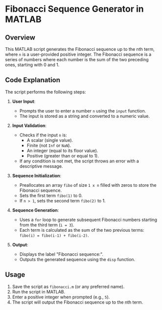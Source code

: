 
# Fibonacci Sequence Generator in MATLAB

## Overview
This MATLAB script generates the Fibonacci sequence up to the nth term, where `n` is a user-provided positive integer. The Fibonacci sequence is a series of numbers where each number is the sum of the two preceding ones, starting with 0 and 1.

## Code Explanation
The script performs the following steps:

1. **User Input**:
   - Prompts the user to enter a number `n` using the `input` function.
   - The input is stored as a string and converted to a numeric value.

2. **Input Validation**:
   - Checks if the input `n` is:
     - A scalar (single value).
     - Finite (not `Inf` or `NaN`).
     - An integer (equal to its floor value).
     - Positive (greater than or equal to 1).
   - If any condition is not met, the script throws an error with a descriptive message.

3. **Sequence Initialization**:
   - Preallocates an array `fibo` of size `1 x n` filled with zeros to store the Fibonacci sequence.
   - Sets the first term `fibo(1)` to 0.
   - If `n > 1`, sets the second term `fibo(2)` to 1.

4. **Sequence Generation**:
   - Uses a `for` loop to generate subsequent Fibonacci numbers starting from the third term (`i = 3`).
   - Each term is calculated as the sum of the two previous terms: `fibo(i) = fibo(i-1) + fibo(i-2)`.

5. **Output**:
   - Displays the label "Fibonacci sequence:".
   - Outputs the generated sequence using the `disp` function.

## Usage
1. Save the script as `fibonacci.m` (or any preferred name).
2. Run the script in MATLAB.
3. Enter a positive integer when prompted (e.g., `5`).
4. The script will output the Fibonacci sequence up to the nth term.
